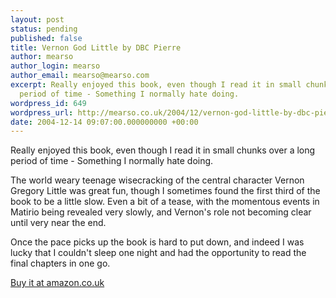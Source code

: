 ```yaml
---
layout: post
status: pending
published: false
title: Vernon God Little by DBC Pierre
author: mearso
author_login: mearso
author_email: mearso@mearso.com
excerpt: Really enjoyed this book, even though I read it in small chunks over a long
  period of time - Something I normally hate doing.
wordpress_id: 649
wordpress_url: http://mearso.co.uk/2004/12/vernon-god-little-by-dbc-pierre-2/
date: 2004-12-14 09:07:00.000000000 +00:00
---
```

Really enjoyed this book, even though I read it in small chunks over a long period of time - Something I normally hate doing.

The world weary teenage wisecracking of the central character Vernon Gregory Little was great fun, though I sometimes found the first third of the book to be a little slow. Even a bit of a tease, with the momentous events in Matirio being revealed very slowly, and Vernon's role not becoming clear until very near the end.

Once the pace picks up the book is hard to put down, and indeed I was lucky that I couldn't sleep one night and had the opportunity to read the final chapters in one go.

<A HREF="http://www.amazon.co.uk/exec/obidos/ASIN/0571215165/mearso-21">Buy it at amazon.co.uk</A>
